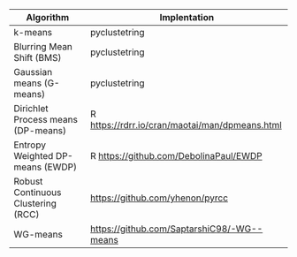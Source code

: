 | Algorithm                          | Implentation                                   |
| ---------------------------------- | ---------------------------------------------- |
| k-means                            | pyclustetring                                  |
| Blurring Mean Shift (BMS)          | pyclustetring                                  |
| Gaussian means (G-means)           | pyclustetring                                  |
| Dirichlet Process means (DP-means) | R https://rdrr.io/cran/maotai/man/dpmeans.html |
| Entropy Weighted DP-means (EWDP)   | R https://github.com/DebolinaPaul/EWDP         |
| Robust Continuous Clustering (RCC) | https://github.com/yhenon/pyrcc                |
| WG-means                           | https://github.com/SaptarshiC98/-WG--means     |



